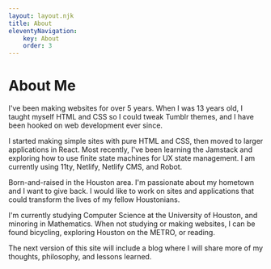 ```yaml
---
layout: layout.njk
title: About
eleventyNavigation:
    key: About
    order: 3
---
```


# About Me

<!-- Helen's history with web develpment -->

I've been making websites for over 5 years. When I was 13 years old, I taught myself HTML and CSS so I could tweak Tumblr themes, and I have been hooked on web development ever since. 

I started making simple sites with pure HTML and CSS, then moved to larger applications in React. Most recently, I've been learning the Jamstack and exploring how to use finite state machines for UX state management. I am currently using 11ty, Netlify, Netlify CMS, and Robot.

Born-and-raised in the Houston area. I'm passionate about my hometown and I want to give back. I would like to work on sites and applications that could transform the lives of my fellow Houstonians.

<!-- Helen's non-web-dev interets -->

I'm currently studying Computer Science at the University of Houston, and minoring in Mathematics. When not studying or making websites, I can be found bicycling, exploring Houston on the METRO, or reading.

The next version of this site will include a blog where I will share more of my thoughts, philosophy, and lessons learned.